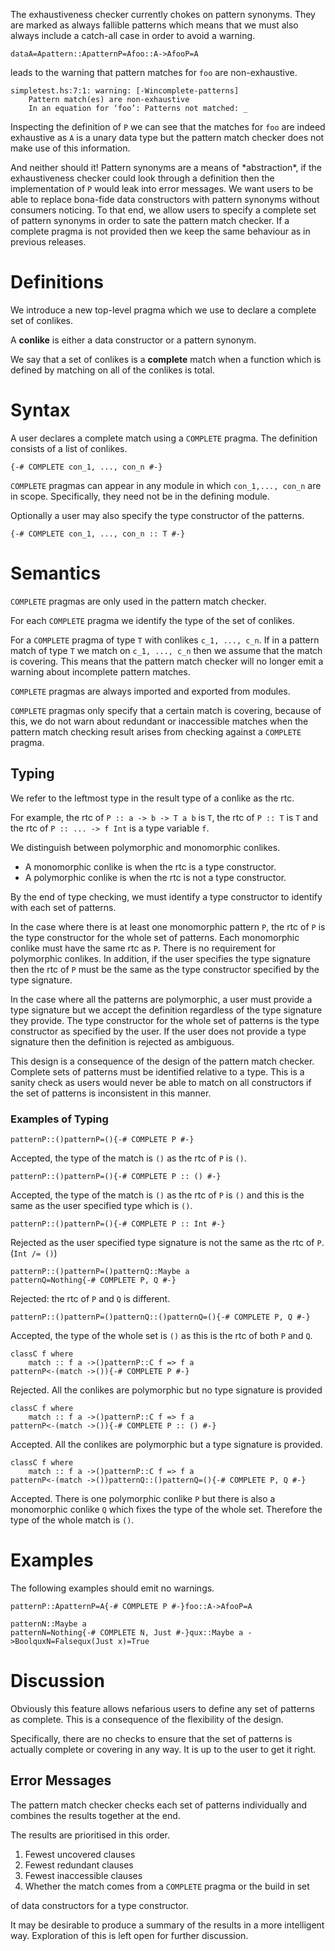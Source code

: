 
The exhaustiveness checker currently chokes on pattern synonyms. 
They are marked as always fallible patterns which means that we must also always include a catch-all case in order to avoid a warning.

```
dataA=Apattern::ApatternP=Afoo::A->AfooP=A
```


leads to the warning that pattern matches for `foo` are non-exhaustive.

```wiki
simpletest.hs:7:1: warning: [-Wincomplete-patterns]
    Pattern match(es) are non-exhaustive
    In an equation for ‘foo’: Patterns not matched: _
```


Inspecting the definition of `P` we can see that the matches for `foo` are indeed exhaustive as `A` is a unary data type but the pattern match checker does not make use of this information.


And neither should it! Pattern synonyms are a means of \*abstraction\*, if the exhaustiveness checker could look through a definition then the implementation of `P` would leak into error messages. 
We want users to be able to replace bona-fide data constructors with pattern synonyms without consumers noticing. 
To that end, we allow users to specify a complete set of pattern synonyms in order to sate the pattern match checker. If a complete pragma is not provided then we keep the same behaviour as in previous releases.

# Definitions


We introduce a new top-level pragma which we use to declare a complete set of conlikes.


A **conlike** is either a data constructor or a pattern synonym.


We say that a set of conlikes is a **complete** match when a function which is defined by matching on all of the conlikes is total.

# Syntax


A user declares a complete match using a `COMPLETE` pragma. The definition consists of a list of conlikes. 

```
{-# COMPLETE con_1, ..., con_n #-}
```

`COMPLETE` pragmas can appear in any module in which `con_1,..., con_n` are in scope. Specifically, they need not be in the defining module.


Optionally a user may also specify the type constructor of the patterns.

```
{-# COMPLETE con_1, ..., con_n :: T #-}
```

# Semantics

`COMPLETE` pragmas are only used in the pattern match checker. 


For each `COMPLETE` pragma we identify the type of the set of conlikes. 


For a `COMPLETE` pragma of type `T` with conlikes `c_1, ..., c_n`. If in a pattern match of type `T` we match on `c_1, ..., c_n` then
we assume that the match is covering. This means that the pattern match checker will no longer emit a warning about incomplete pattern matches. 

`COMPLETE` pragmas are always imported and exported from modules. 

`COMPLETE` pragmas only specify that a certain match is covering, because of this, we do not warn about redundant or inaccessible matches when the pattern match checking result arises
from checking against a `COMPLETE` pragma.

## Typing


We refer to the leftmost type in the result type of a conlike as the rtc.


For example, the rtc of `P :: a -> b -> T a b` is `T`, the rtc of `P :: T` is `T` and the rtc of `P :: ... -> f Int` is a type variable `f`. 


We distinguish between polymorphic and monomorphic conlikes. 

- A monomorphic conlike is when the rtc is a type constructor.
- A polymorphic conlike is when the rtc is not a type constructor.


By the end of type checking, we must identify a type constructor to identify with each set of patterns. 


In the case where there is at least one monomorphic pattern `P`,  the rtc of `P` is the type constructor for the whole set of patterns. 
Each monomorphic conlike must have the same rtc as `P`.
There is no requirement for polymorphic conlikes.
In addition, if the user specifies the type signature then the rtc of `P` must be the same as the type constructor specified by the type signature. 


In the case where all the patterns are polymorphic, a user must provide a type signature but we accept the definition regardless of the type signature they provide. 
The type constructor for the whole set of patterns is the type constructor as specified by the user. If the user does not provide a type signature then the definition is rejected as ambiguous. 


This design is a consequence of the design of the pattern match checker. Complete sets of patterns must be identified relative to a type. 
This is a sanity check as users would never be able to match on all constructors if the set of patterns is inconsistent in this manner.

### Examples of Typing

```
patternP::()patternP=(){-# COMPLETE P #-}
```


Accepted, the type of the match is `()` as the rtc of `P` is `()`.

```
patternP::()patternP=(){-# COMPLETE P :: () #-}
```


Accepted, the type of the match is `()` as the rtc of `P` is `()` and this is the same as the user specified type which is `()`.

```
patternP::()patternP=(){-# COMPLETE P :: Int #-}
```


Rejected as the user specified type signature is not the same as the rtc of `P`. (`Int /= ()`)

```
patternP::()patternP=()patternQ::Maybe a
patternQ=Nothing{-# COMPLETE P, Q #-}
```


Rejected: the rtc of `P` and `Q` is different.

```
patternP::()patternP=()patternQ::()patternQ=(){-# COMPLETE P, Q #-}
```


Accepted, the type of the whole set is `()` as this is the rtc of both `P` and `Q`.

```
classC f where
    match :: f a ->()patternP::C f => f a
patternP<-(match ->()){-# COMPLETE P #-}
```


Rejected. All the conlikes are polymorphic but no type signature is provided

```
classC f where
    match :: f a ->()patternP::C f => f a
patternP<-(match ->()){-# COMPLETE P :: () #-}
```


Accepted. All the conlikes are polymorphic but a type signature is provided.

```
classC f where
    match :: f a ->()patternP::C f => f a
patternP<-(match ->())patternQ::()patternQ=(){-# COMPLETE P, Q #-}
```


Accepted. There is one polymorphic conlike `P` but there is also a monomorphic conlike `Q` which fixes the type of the whole set. Therefore the type of the whole match is `()`. 

# Examples


The following examples should emit no warnings.

```
patternP::ApatternP=A{-# COMPLETE P #-}foo::A->AfooP=A
```

```
patternN::Maybe a
patternN=Nothing{-# COMPLETE N, Just #-}qux::Maybe a ->BoolquxN=Falsequx(Just x)=True
```

# Discussion


Obviously this feature allows nefarious users to define any set of patterns as complete. This is a consequence of the flexibility of the design.


Specifically, there are no checks to ensure that the set of patterns is actually complete or covering in any way. It is up to the user to get it right.

## Error Messages


The pattern match checker checks each set of patterns individually and combines the results together at the end. 


The results are prioritised in this order.

1. Fewest uncovered clauses
1. Fewest redundant clauses
1. Fewest inaccessible clauses
1. Whether the match comes from a `COMPLETE` pragma or the build in set


of data constructors for a type constructor.


It may be desirable to produce a summary of the results in a more intelligent way. Exploration of this is left open for further discussion.

